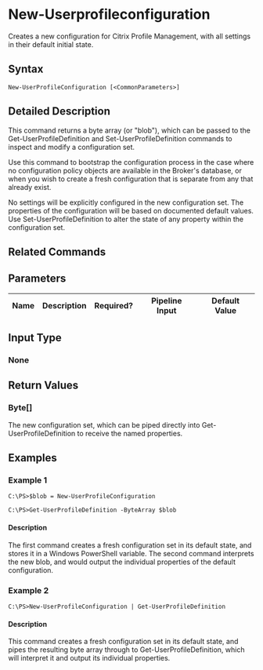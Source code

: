 ﻿
# New-Userprofileconfiguration
Creates a new configuration for Citrix Profile Management, with all settings in their default initial state.
## Syntax

```
New-UserProfileConfiguration [<CommonParameters>]
```

## Detailed Description
This command returns a byte array (or "blob"), which can be passed to the Get-UserProfileDefinition and Set-UserProfileDefinition commands to inspect and modify a configuration set.

Use this command to bootstrap the configuration process in the case where no configuration policy objects are available in the Broker's database, or when you wish to create a fresh configuration that is separate from any that already exist.

No settings will be explicitly configured in the new configuration set. The properties of the configuration will be based on documented default values. Use Set-UserProfileDefinition to alter the state of any property within the configuration set.


## Related Commands

## Parameters
| Name   | Description | Required? | Pipeline Input | Default Value |
| --- | --- | --- | --- | --- |

## Input Type

### None

## Return Values

### Byte\[\]
The new configuration set, which can be piped directly into Get-UserProfileDefinition to receive the named properties.
## Examples

### Example 1

```
C:\PS>$blob = New-UserProfileConfiguration  
  
C:\PS>Get-UserProfileDefinition -ByteArray $blob
```

#### Description
The first command creates a fresh configuration set in its default state, and stores it in a Windows PowerShell variable. The second command interprets the new blob, and would output the individual properties of the default configuration.
### Example 2

```
C:\PS>New-UserProfileConfiguration | Get-UserProfileDefinition
```

#### Description
This command creates a fresh configuration set in its default state, and pipes the resulting byte array through to Get-UserProfileDefinition, which will interpret it and output its individual properties.
